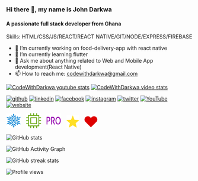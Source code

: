 ### Hi there 👋, my name is John Darkwa
#### A passionate full stack developer from Ghana

Skills: HTML/CSS/JS/REACT/REACT NATIVE/GIT/NODE/EXPRESS/FIREBASE

- 🔭 I’m currently working on food-delivery-app with react native 
- 🌱 I’m currently learning flutter 
- 💬 Ask me about anything related to Web and Mobile App development(React Native) 
- 📫 How to reach me: codewithdarkwa@gmail.com 

[![CodeWithDarkwa youtube stats](https://youtube-stats-card.vercel.app/api?channelid=UCzU6QYLkI7WJi-KGMJcevGw)](https://www.youtube.com/channel/UCzU6QYLkI7WJi-KGMJcevGw)     [![CodeWithDarkwa video stats](https://youtube-stats-card.vercel.app/api/video?videoid=KJhg761xb3c)](https://youtu.be/KJhg761xb3c)


[<img src='https://cdn.jsdelivr.net/npm/simple-icons@3.0.1/icons/github.svg' alt='github' height='40'>](https://github.com/codewithdarkwa)  [<img src='https://cdn.jsdelivr.net/npm/simple-icons@3.0.1/icons/linkedin.svg' alt='linkedin' height='40'>](https://www.linkedin.com/in/darkwa-john-6aa9b6202/)  [<img src='https://cdn.jsdelivr.net/npm/simple-icons@3.0.1/icons/facebook.svg' alt='facebook' height='40'>](https://www.facebook.com/darkwa.john.581)  [<img src='https://cdn.jsdelivr.net/npm/simple-icons@3.0.1/icons/instagram.svg' alt='instagram' height='40'>](https://www.instagram.com/codewithdarkwa/)  [<img src='https://cdn.jsdelivr.net/npm/simple-icons@3.0.1/icons/twitter.svg' alt='twitter' height='40'>](https://twitter.com/codewithdarkwa)  [<img src='https://cdn.jsdelivr.net/npm/simple-icons@3.0.1/icons/youtube.svg' alt='YouTube' height='40'>](https://www.youtube.com/channel/UCzU6QYLkI7WJi-KGMJcevGw)  [<img src='https://cdn.jsdelivr.net/npm/simple-icons@3.0.1/icons/icloud.svg' alt='website' height='40'>](codewithdarkwa.me)  

<a href='https://archiveprogram.github.com/'><img src='https://raw.githubusercontent.com/acervenky/animated-github-badges/master/assets/acbadge.gif' width='40' height='40'></a> <a href='https://docs.github.com/en/developers'><img src='https://raw.githubusercontent.com/acervenky/animated-github-badges/master/assets/devbadge.gif' width='40' height='40'></a> <a href='https://github.com/pricing'><img src='https://raw.githubusercontent.com/acervenky/animated-github-badges/master/assets/pro.gif' width='40' height='40'></a> <a href='https://stars.github.com/'><img src='https://raw.githubusercontent.com/acervenky/animated-github-badges/master/assets/starbadge.gif' width='35' height='35'></a> <a href='https://docs.github.com/en/github/supporting-the-open-source-community-with-github-sponsors'><img src='https://raw.githubusercontent.com/acervenky/animated-github-badges/master/assets/sponsorbadge.gif' width='35' height='35'></a> 

![GitHub stats](https://github-readme-stats.vercel.app/api?username=codewithdarkwa&show_icons=true)  

![GitHub Activity Graph](https://activity-graph.herokuapp.com/graph?username=codewithdarkwa)  

![GitHub streak stats](https://github-readme-streak-stats.herokuapp.com/?user=codewithdarkwa)  

![Profile views](https://gpvc.arturio.dev/codewithdarkwa)  
